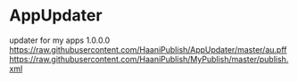 # AppUpdater
updater for my apps
1.0.0.0
https://raw.githubusercontent.com/HaaniPublish/AppUpdater/master/au.pff
https://raw.githubusercontent.com/HaaniPublish/MyPublish/master/publish.xml
